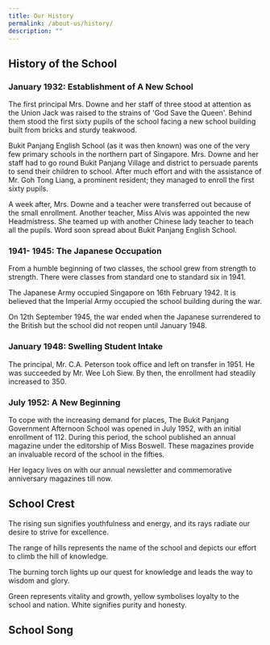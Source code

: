 ```yaml
---
title: Our History
permalink: /about-us/history/
description: ""
---
```

History of the School
---------------------

### January 1932: Establishment of A New School

  

The first principal Mrs. Downe and her staff of three stood at attention as the Union Jack was raised to the strains of 'God Save the Queen'. Behind them stood the first sixty pupils of the school facing a new school building built from bricks and sturdy teakwood.

  

Bukit Panjang English School (as it was then known) was one of the very few primary schools in the northern part of Singapore. Mrs. Downe and her staff had to go round Bukit Panjang Village and district to persuade parents to send their children to school. After much effort and with the assistance of Mr. Goh Tong Liang, a prominent resident; they managed to enroll the first sixty pupils.

  

A week after, Mrs. Downe and a teacher were transferred out because of the small enrollment. Another teacher, Miss Alvis was appointed the new Headmistress. She teamed up with another Chinese lady teacher to teach all the pupils. Word soon spread about Bukit Panjang English School.

  

  

### 1941- 1945: The Japanese Occupation

  

From a humble beginning of two classes, the school grew from strength to strength. There were classes from standard one to standard six in 1941.

  

The Japanese Army occupied Singapore on 16th February 1942. It is believed that the Imperial Army occupied the school building during the war.

  

On 12th September 1945, the war ended when the Japanese surrendered to the British but the school did not reopen until January 1948.

  

  

### January 1948: Swelling Student Intake

  

The principal, Mr. C.A. Peterson took office and left on transfer in 1951. He was succeeded by Mr. Wee Loh Siew. By then, the enrollment had steadily increased to 350.

  

  

### July 1952: A New Beginning

  

To cope with the increasing demand for places, The Bukit Panjang Government Afternoon School was opened in July 1952, with an initial enrollment of 112. During this period, the school published an annual magazine under the editorship of Miss Boswell. These magazines provide an invaluable record of the school in the fifties.

  

Her legacy lives on with our annual newsletter and commemorative anniversary magazines till now.

  

School Crest
------------

The rising sun signifies youthfulness and energy, and its rays radiate our desire to strive for excellence.

The range of hills represents the name of the school and depicts our effort to climb the hill of knowledge.

The burning torch lights up our quest for knowledge and leads the way to wisdom and glory.

Green represents vitality and growth, yellow symbolises loyalty to the school and nation. White signifies purity and honesty.

  

School Song
-----------
